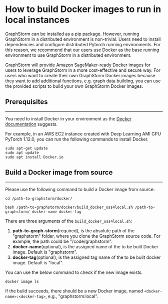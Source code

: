 # How to build Docker images to run in local instances

GraphStorm can be installed as a pip package. However, running GraphStorm in a distributed environment is non-trivial. Users need to install dependencies and configure
distributed Pytorch running environments. For this reason, we recommend that our users use Docker as 
the base running environment to use GraphStorm in a distributed environment.

GraphStorm will provide Amazon SageMaker-ready Docker images for users to leverage GraphStorm in 
a more cost-effective and secure way. For users who want to create their own GraphStorm Docker images 
because they want to add additional functions, e.g. graph data building, you can use the provided 
scripts to build your own GraphStorm Docker images.

## Prerequisites
-----------------
You need to install Docker in your environment as the [Docker documentation](https://docs.Docker.com/get-Docker/) 
suggests.

For example, in an AWS EC2 instance created with Deep Learning AMI GPU PyTorch 1.12.0, you can run
the following commands to install Docker.
```shell
sudo apt-get update
sudo apt update
sudo apt install Docker.io
```

## Build a Docker image from source
---------------

Please use the following command to build a Docker image from source:
```shell
cd /path-to-graphstorm/docker/

bash /path-to-graphstorm/docker/build_docker_oss4local.sh /path-to-graphstorm/ docker-name docker-tag
```

There are three arguments of the `build_docker_oss4local.sh`:

1. **path-to-graph-storm**(required), is the absolute path of the "graphstorm" folder, where you 
clone the GraphStorm source code. For example, the path could be "/code/graphstorm".
2. **docker-name**(optional), is the assigned name of the to be built Docker image. Default is 
"graphstorm".
3. **docker-tag**(optional), is the assigned tag name of the to be built docker image. Default is 
"local".

You can use the below command to check if the new image exists. 
```shell
docker image ls
```
If the build succeeds, there should be a new Docker image, named `<docker-name>:<docker-tag>`, e.g., "graphstorm:local".
